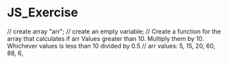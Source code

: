 # JS_Exercise

// create array "arr";
// create an empty variable;
// Create a function for the array that calculates if arr
Values greater than 10. Multiply them by 10. Whichever values
is less than 10 divided by 0.5
// arr values: 5, 15, 20, 60, 88, 6,
